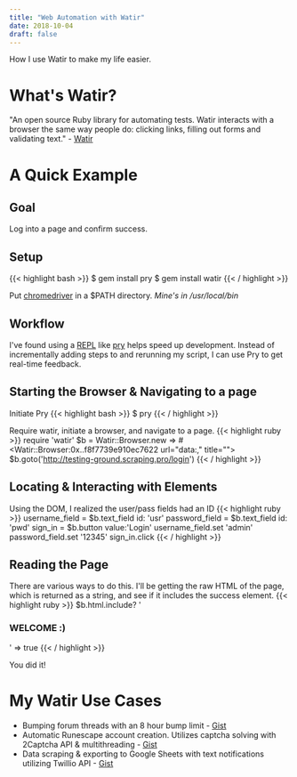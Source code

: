```yaml
---
title: "Web Automation with Watir"
date: 2018-10-04
draft: false
---
```


How I use Watir to make my life easier.
<!--more-->
# What's Watir?
"An open source Ruby library for automating tests. Watir interacts with a browser the same way people do: clicking links, filling out forms and validating text." - [Watir](http://watir.com/)

# A Quick Example
## Goal
Log into a page and confirm success.

## Setup
{{< highlight bash >}}
$ gem install pry
$ gem install watir
{{< / highlight >}}

Put [chromedriver](http://chromedriver.chromium.org/) in a $PATH directory. *Mine's in /usr/local/bin*


## Workflow
I've found using a [REPL](https://en.wikipedia.org/wiki/Read%E2%80%93eval%E2%80%93print_loop) like [pry](https://pryrepl.org/) helps speed up development. Instead of incrementally adding steps to and rerunning my script, I can use Pry to get real-time feedback.

## Starting the Browser & Navigating to a page
Initiate Pry
{{< highlight bash >}}
$ pry
{{< / highlight >}}

Require watir, initiate a browser, and navigate to a page.
{{< highlight ruby >}}
require 'watir'
$b = Watir::Browser.new
=> #<Watir::Browser:0x..f8f7739e910ec7622 url="data:," title="">
$b.goto('http://testing-ground.scraping.pro/login')
{{< / highlight >}}

## Locating & Interacting with Elements
Using the DOM, I realized the user/pass fields had an ID
{{< highlight ruby >}}
username_field = $b.text_field id: 'usr'
password_field = $b.text_field id: 'pwd'
sign_in = $b.button value:'Login'
username_field.set 'admin'
password_field.set '12345'
sign_in.click
{{< / highlight >}}

## Reading the Page
There are various ways to do this. I'll be getting the raw HTML of the page, which is returned as a string, and see if it includes the success element.
{{< highlight ruby >}}
$b.html.include? '<h3 class="success">WELCOME :)</h3>'
=> true
{{< / highlight >}}

You did it!

# My Watir Use Cases
- Bumping forum threads with an 8 hour bump limit - [Gist](https://gist.github.com/AakLak/bf8cc4442f2dac0b3941a10d398764c8)
- Automatic Runescape account creation. Utilizes captcha solving with 2Captcha API & multithreading - [Gist](https://gist.github.com/AakLak/ea93192de7fd661ba086cf2ac609dd50)
- Data scraping & exporting to Google Sheets with text notifications utilizing Twillio API - [Gist](https://gist.github.com/AakLak/af7a06da6175d3aff0afd93fa1354330)
